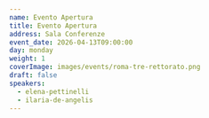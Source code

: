 ```yaml
---
name: Evento Apertura
title: Evento Apertura
address: Sala Conferenze
event_date: 2026-04-13T09:00:00
day: monday
weight: 1
coverImage: images/events/roma-tre-rettorato.png
draft: false
speakers:
  - elena-pettinelli
  - ilaria-de-angelis
---
```


